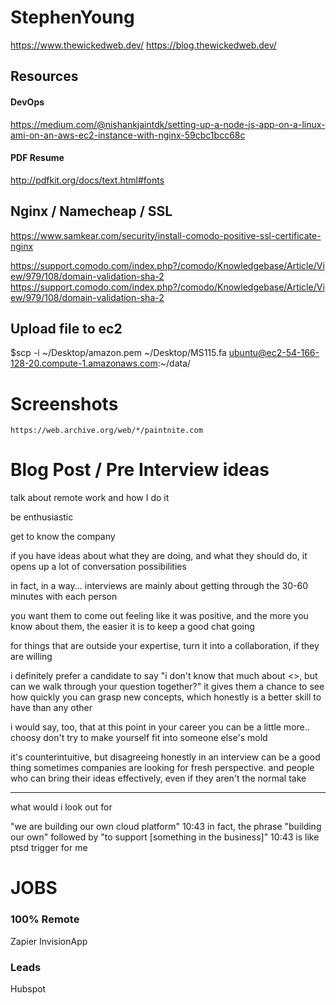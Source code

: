 # StephenYoung

https://www.thewickedweb.dev/
https://blog.thewickedweb.dev/

## Resources
#### DevOps
https://medium.com/@nishankjaintdk/setting-up-a-node-js-app-on-a-linux-ami-on-an-aws-ec2-instance-with-nginx-59cbc1bcc68c

#### PDF Resume
http://pdfkit.org/docs/text.html#fonts

## Nginx / Namecheap / SSL
https://www.samkear.com/security/install-comodo-positive-ssl-certificate-nginx

https://support.comodo.com/index.php?/comodo/Knowledgebase/Article/View/979/108/domain-validation-sha-2
https://support.comodo.com/index.php?/comodo/Knowledgebase/Article/View/979/108/domain-validation-sha-2

## Upload file to ec2
$scp -i ~/Desktop/amazon.pem ~/Desktop/MS115.fa  ubuntu@ec2-54-166-128-20.compute-1.amazonaws.com:~/data/

# Screenshots

```https://web.archive.org/web/*/paintnite.com```


# Blog Post / Pre Interview ideas

talk about remote work and how I do it

be enthusiastic

get to know the company

if you have ideas about what they are doing, and what they should do, it opens up a lot of conversation possibilities

in fact, in a way... interviews are mainly about getting through the 30-60 minutes with each person

you want them to come out feeling like it was positive, and the more you know about them, the easier it is to keep a good chat going

for things that are outside your expertise, turn it into a collaboration, if they are willing

i definitely prefer a candidate to say "i don't know that much about <<specific tech>>, but can we walk through your question together?"
it gives them a chance to see how quickly you can grasp new concepts, which honestly is a better skill to have than any other

i would say, too, that at this point in your career you can be a little more.. choosy
don't try to make yourself fit into someone else's mold

it's counterintuitive, but disagreeing honestly in an interview can be a good thing
sometimes companies are looking for fresh perspective. and people who can bring their ideas effectively, even if they aren't the normal take

---
what would i look out for

"we are building our own cloud platform"
10:43
in fact, the phrase "building our own" followed by "to support [something in the business]"
10:43
is like ptsd trigger for me




# JOBS
### 100% Remote
Zapier
InvisionApp

### Leads
Hubspot
